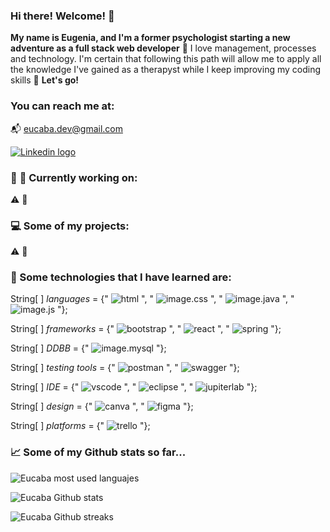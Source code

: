 ### Hi there! Welcome! :wave:

**My name is Eugenia, and I'm a former psychologist starting a new adventure as a full stack web developer** :tada: I love management, processes and technology. I'm certain that following this path will allow me to apply all the knowledge I've gained as a therapyst while I keep improving my coding skills :rocket: **Let's go!**

### You can reach me at:

:mailbox_with_mail: eucaba.dev@gmail.com


[![Linkedin logo](https://img.shields.io/badge/LinkedIn-0077B5?style=for-the-badge&logo=linkedin&logoColor=white)](https://www.linkedin.com/in/eugeniacames/)

### :wrench: :hammer: Currently working on:

:warning: :construction:

### :computer: Some of my projects:

:warning: :construction:

### :dart: Some technologies that I have learned are:

String[ ] _languages_ = {" ![html](https://img.shields.io/badge/HTML5-E34F26?style=for-the-badge&logo=html5&logoColor=white) ", " ![image.css](https://img.shields.io/badge/CSS3-1572B6?style=for-the-badge&logo=css3&logoColor=white) ", " ![image.java](https://img.shields.io/badge/Java-orange?style=for-the-badge&logo=java&logoColor=white&labelColor=orange&color=orange) ", " ![image.js](https://img.shields.io/badge/JavaScript-323330?style=for-the-badge&logo=javascript&logoColor=F7DF1E) "};

String[ ] _frameworks_ = {" ![bootstrap](https://img.shields.io/badge/Bootstrap-563D7C?style=for-the-badge&logo=bootstrap&logoColor=white) ", " ![react](https://img.shields.io/badge/React-20232A?style=for-the-badge&logo=react&logoColor=61DAFB) ", " ![spring](https://img.shields.io/badge/Spring-6DB33F?style=for-the-badge&logo=spring&logoColor=white) "};


String[ ] _DDBB_ = {" ![image.mysql](https://img.shields.io/badge/MySQL-005C84?style=for-the-badge&logo=mysql&logoColor=white) "};


String[ ] _testing tools_ = {" ![postman](https://img.shields.io/badge/Postman-FF6C37?style=for-the-badge&logo=Postman&logoColor=white) ", " ![swagger](https://img.shields.io/badge/Swagger-85EA2D?style=for-the-badge&logo=Swagger&logoColor=white) "};


String[ ] _IDE_ = {" ![vscode](https://img.shields.io/badge/VSCode-0078D4?style=for-the-badge&logo=visual%20studio%20code&logoColor=white) ", " ![eclipse](https://img.shields.io/badge/Eclipse-2C2255?style=for-the-badge&logo=eclipse&logoColor=white) ", " ![jupiterlab](https://img.shields.io/badge/Jupyter-F37626.svg?&style=for-the-badge&logo=Jupyter&logoColor=white) "};


String[ ] _design_ = {" ![canva](https://img.shields.io/badge/Canva-%2300C4CC.svg?&style=for-the-badge&logo=Canva&logoColor=white) ", " ![figma](https://img.shields.io/badge/Figma-F24E1E?style=for-the-badge&logo=figma&logoColor=white) "};


String[ ] _platforms_ = {" ![trello](https://img.shields.io/badge/Trello-0052CC?style=for-the-badge&logo=trello&logoColor=white) "};

### :chart_with_upwards_trend: Some of my Github stats so far...

![Eucaba most used languajes](https://github-readme-stats.vercel.app/api/top-langs/?username=Eucaba&theme=merko)


![Eucaba Github stats](https://github-readme-stats-git-masterrstaa-rickstaa.vercel.app/api?username=Eucaba&theme=merko)


![Eucaba Github streaks](https://github-readme-streak-stats.herokuapp.com/?user=Eucaba&theme=merko)
